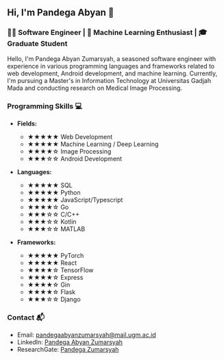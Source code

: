 ## Hi, I'm Pandega Abyan 👋

### 👨‍💻 Software Engineer | 🤖 Machine Learning Enthusiast | 🎓 Graduate Student

Hello, I'm Pandega Abyan Zumarsyah, a seasoned software engineer with experience in various programming languages and frameworks related to web development, Android development, and machine learning. 
Currently, I'm pursuing a Master's in Information Technology at Universitas Gadjah Mada and conducting research on Medical Image Processing.

### Programming Skills 💻

- **Fields:**
  - ★★★★★ Web Development
  - ★★★★★ Machine Learning / Deep Learning
  - ★★★★☆ Image Processing
  - ★★★☆☆ Android Development

- **Languages:**
  - ★★★★★ SQL
  - ★★★★★ Python
  - ★★★★★ JavaScript/Typescript
  - ★★★★☆ Go
  - ★★★☆☆ C/C++
  - ★★★☆☆ Kotlin
  - ★★★☆☆ MATLAB

- **Frameworks:**
  - ★★★★★ PyTorch
  - ★★★★★ React
  - ★★★★☆ TensorFlow
  - ★★★★☆ Express
  - ★★★★☆ Gin
  - ★★★★☆ Flask
  - ★★★☆☆ Django

### Contact 📬

- Email: [pandegaabyanzumarsyah@mail.ugm.ac.id](mailto:pandegaabyanzumarsyah@mail.ugm.ac.id)
- LinkedIn: [Pandega Abyan Zumarsyah](https://www.linkedin.com/in/pandega-abyan-zumarsyah-43910a152/)
- ResearchGate: [Pandega Zumarsyah](https://www.researchgate.net/profile/Pandega-Zumarsyah)
